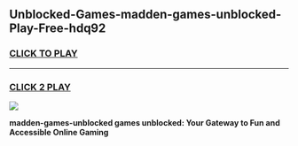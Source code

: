 
## Unblocked-Games-madden-games-unblocked-Play-Free-hdq92
<h3>
<a href="https://premium76.site?title=madden-games-unblocked&ref=10A">CLICK TO PLAY</a></h3>
<hr>

<h3>
<a href="https://premium76.site?title=madden-games-unblocked&ref=10A">CLICK 2 PLAY</a>
  
</h3>

<a href="https://premium76.site?title=madden-games-unblocked&ref=10A"><img src="https://clearcache.store/games.png"></a>


**madden-games-unblocked games unblocked: Your Gateway to Fun and Accessible Online Gaming**
